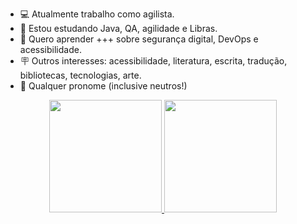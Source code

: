 - 💻 Atualmente trabalho como agilista.
- 📑 Estou estudando Java, QA, agilidade e Libras.
- 📌 Quero aprender +++ sobre segurança digital, DevOps e acessibilidade.
- 🪧 Outros interesses: acessibilidade, literatura, escrita, tradução, bibliotecas, tecnologias, arte.
- 🔦 Qualquer pronome (inclusive neutros!)

<div align="center">
  <a href="https://github.com/yamakat">
  <img height="180em" src="https://github-readme-stats.vercel.app/api?username=yamakat&show_icons=true&theme=onedark&include_all_commits=true&count_private=true"/>
  <img height="180em" src="https://github-readme-stats.vercel.app/api/top-langs/?username=yamakat&layout=compact&langs_count=7&theme=onedark"/>
</div>
